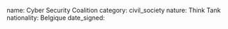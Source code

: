 name: Cyber Security Coalition 
category: civil_society
nature:  Think Tank
nationality: Belgique
date_signed:
    